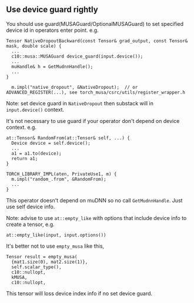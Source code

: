 
## Use device guard rightly

You should use guard(MUSAGuard/OptionalMUSAGuard) to set specified device id in operators enter point. e.g.

```
Tensor NativeDropoutBackward(const Tensor& grad_output, const Tensor& mask, double scale) {
  ...
  c10::musa::MUSAGuard device_guard(input.device()); 
  ...
  muHandle& h = GetMudnnHandle();
  ...
}

  m.impl("native_dropout", &NativeDropout);  // or ADVANCED_REGISTER(...), see torch_musa/csrc/utils/register_wrapper.h
```
Note: set device guard in `NativeDropout` then substack will in `input.device()` context.


It's not necessary to use guard if your operator don't depend on device context. e.g.
```
at::Tensor& RandomFrom(at::Tensor& self, ...) {
  Device device = self.device();
  ...
  a1 = a1.to(device);
  return a1;
}

TORCH_LIBRARY_IMPL(aten, PrivateUse1, m) {
  m.impl("random_.from", &RandomFrom);
  ...
}
```
This operator doesn't depend on muDNN so no call `GetMudnnHandle`. Just use self device info.

Note: advise to use `at::empty_like` with options that include device info to create a tensor, e.g.
  ```
  at::empty_like(input, input.options())
  ```
It's better not to use `empty_musa` like this,
  ```
  Tensor result = empty_musa(
    {mat1.size(0), mat2.size(1)},
    self.scalar_type(),
    c10::nullopt,
    kMUSA,
    c10::nullopt,
  ```
This tensor will loss device index info if no set device guard.
